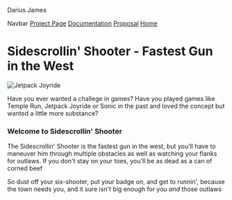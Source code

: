 Darius James

Navbar
[Project Page](project.html)
[Documentation](documentation.html)
[Proposal](proposal.html)
[Home](index.html)


# Sidescrollin' Shooter - Fastest Gun in the West

![Jetpack Joyride](jetpackjoyride.jpg)

Have you ever wanted a challege in games? Have you played games like Temple Run, Jetpack Joyride or Sonic in the past and loved the concept but wanted a little more substance?

### **Welcome to Sidescrollin' Shooter**

The Sidescrollin' Shooter is the fastest gun in the west, but you'll have to maneuver him through multiple obstacles as well as watching your flanks for outlaws. If you don't stay on your toes, you'll be as dead as a can of corned beef

So dust off your six-shooter, put your badge on, and get to runnin', because the town needs you, and it sure isn't big enough for you *and* those outlaws
